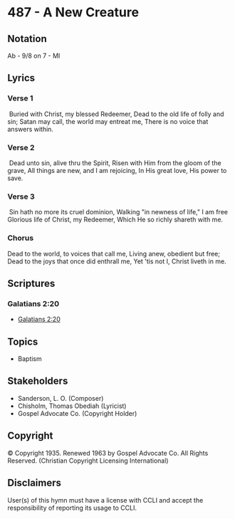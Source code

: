 # 487 - A New Creature

## Notation

Ab - 9/8 on 7 - MI

## Lyrics

### Verse 1

 Buried with Christ, my blessed Redeemer, Dead to the old life of folly and sin; Satan may call, the world may entreat me, There is no voice that answers within.


### Verse 2

 Dead unto sin, alive thru the Spirit, Risen with Him from the gloom of the grave, All things are new, and I am rejoicing, In His great love, His power to save.


### Verse 3

 Sin hath no more its cruel dominion, Walking "in newness of life," I am free Glorious life of Christ, my Redeemer, Which He so richly shareth with me.

### Chorus

Dead to the world, to voices that call me, Living anew, obedient but free; Dead to the joys that once did enthrall me, Yet 'tis not I, Christ liveth in me. 


## Scriptures

### Galatians 2:20

- [Galatians 2:20](https://www.biblegateway.com/passage/?search=Galatians%202%3A20)


## Topics

- Baptism

## Stakeholders

- Sanderson, L. O. (Composer)
- Chisholm, Thomas Obediah (Lyricist)
- Gospel Advocate Co. (Copyright Holder)

## Copyright

© Copyright 1935. Renewed 1963 by Gospel Advocate Co. All Rights Reserved.
(Christian Copyright Licensing International)

## Disclaimers

User(s) of this hymn must have a license with CCLI and accept the responsibility of reporting its usage to CCLI.

